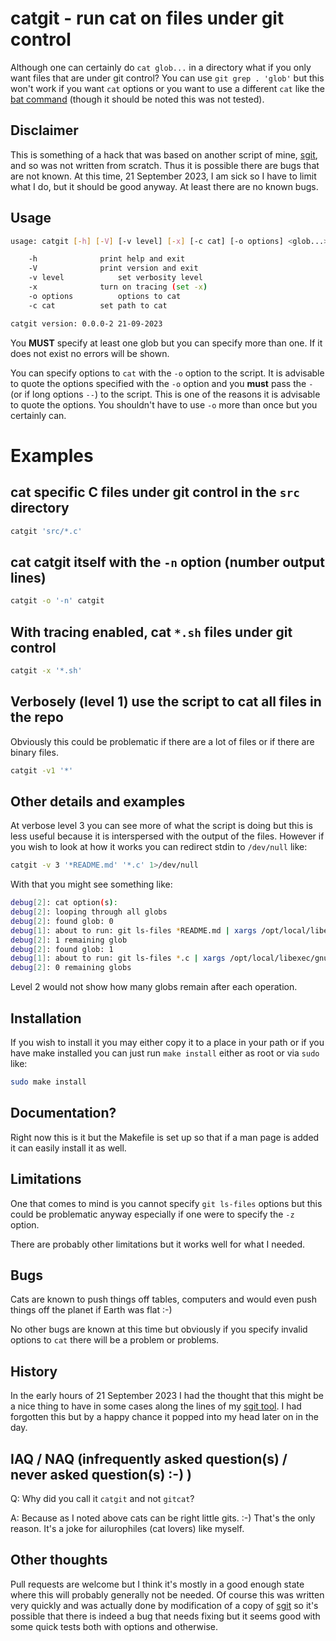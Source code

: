 # catgit - run cat on files under git control

Although one can certainly do `cat glob...` in a directory what if you only want
files that are under git control? You can use `git grep . 'glob'` but this won't
work if you want `cat` options or you want to use a different `cat` like the
[bat
command](https://www.cyberciti.biz/open-source/bat-linux-command-a-cat-clone-with-written-in-rust/)
(though it should be noted this was not tested).

## Disclaimer

This is something of a hack that was based on another script of mine,
[sgit](https://github.com/xexyl/sgit), and so was not written from scratch. Thus
it is possible there are bugs that are not known. At this time, 21 September
2023, I am sick so I have to limit what I do, but it should be good anyway. At
least there are no known bugs.

## Usage

```sh
usage: catgit [-h] [-V] [-v level] [-x] [-c cat] [-o options] <glob...>

    -h			    print help and exit
    -V			    print version and exit
    -v level		    set verbosity level
    -x			    turn on tracing (set -x)
    -o options		    options to cat
    -c cat		    set path to cat

catgit version: 0.0.0-2 21-09-2023
```

You **MUST** specify at least one glob but you can specify more than one. If
it does not exist no errors will be shown.

You can specify options to `cat` with the `-o` option to the script. It is
advisable to quote the options specified with the `-o` option and you **must**
pass the `-` (or if long options `--`) to the script. This is one of the reasons
it is advisable to quote the options. You shouldn't have to use `-o` more than
once but you certainly can.


# Examples

## cat specific C files under git control in the `src` directory

```sh
catgit 'src/*.c'
```

## cat catgit itself with the `-n` option (number output lines)

```sh
catgit -o '-n' catgit
```

## With tracing enabled, cat `*.sh` files under git control

```sh
catgit -x '*.sh'

```

## Verbosely (level 1) use the script to cat all files in the repo

Obviously this could be problematic if there are a lot of files or if there are
binary files.

```sh
catgit -v1 '*'

```

## Other details and examples

At verbose level 3 you can see more of what the script is doing but this is less
useful because it is interspersed with the output of the files. However if you
wish to look at how it works you can redirect stdin to `/dev/null` like:


```sh
catgit -v 3 '*README.md' '*.c' 1>/dev/null
```

With that you might see something like:

```sh
debug[2]: cat option(s): 
debug[2]: looping through all globs
debug[2]: found glob: 0
debug[1]: about to run: git ls-files *README.md | xargs /opt/local/libexec/gnubin/cat
debug[2]: 1 remaining glob
debug[2]: found glob: 1
debug[1]: about to run: git ls-files *.c | xargs /opt/local/libexec/gnubin/cat
debug[2]: 0 remaining globs
```

Level 2 would not show how many globs remain after each operation.



## Installation

If you wish to install it you may either copy it to a place in your path or if
you have make installed you can just run `make install` either as root or via
`sudo` like:

```sh
sudo make install
```

## Documentation?

Right now this is it but the Makefile is set up so that if a man page is added
it can easily install it as well.

## Limitations

One that comes to mind is you cannot specify `git ls-files` options but this
could be problematic anyway especially if one were to specify the `-z` option.

There are probably other limitations but it works well for what I needed.

## Bugs

Cats are known to push things off tables, computers and would even push things
off the planet if Earth was flat :-)

No other bugs are known at this time but obviously if you specify invalid
options to `cat` there will be a problem or problems.


## History

In the early hours of 21 September 2023 I had the thought that this might be a
nice thing to have in some cases along the lines of my [sgit
tool](https://github.com/xexyl/sgit). I had forgotten this but by a happy chance
it popped into my head later on in the day.

## IAQ / NAQ (infrequently asked question(s) / never asked question(s) :-) )

Q: Why did you call it `catgit` and not `gitcat`?

A: Because as I noted above cats can be right little gits. :-) That's the only
reason. It's a joke for ailurophiles (cat lovers) like myself.


## Other thoughts

Pull requests are welcome but I think it's mostly in a good enough state where
this will probably generally not be needed. Of course this was written very
quickly and was actually done by modification of a copy of
[sgit](https://github.com/xexyl/sgit) so it's possible that there is indeed a
bug that needs fixing but it seems good with some quick tests both with options
and otherwise.

